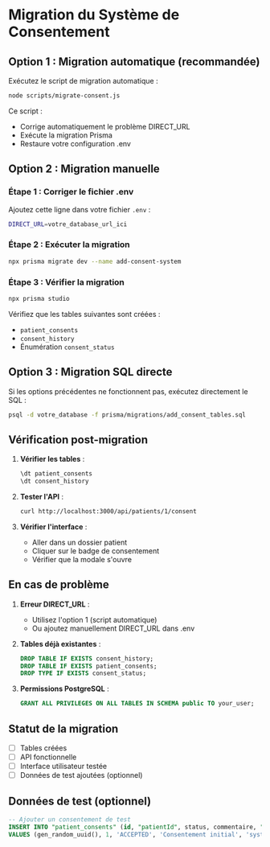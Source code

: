 # Migration du Système de Consentement

## Option 1 : Migration automatique (recommandée)

Exécutez le script de migration automatique :

```bash
node scripts/migrate-consent.js
```

Ce script :
- Corrige automatiquement le problème DIRECT_URL
- Exécute la migration Prisma
- Restaure votre configuration .env

## Option 2 : Migration manuelle

### Étape 1 : Corriger le fichier .env

Ajoutez cette ligne dans votre fichier `.env` :

```bash
DIRECT_URL=votre_database_url_ici
```

### Étape 2 : Exécuter la migration

```bash
npx prisma migrate dev --name add-consent-system
```

### Étape 3 : Vérifier la migration

```bash
npx prisma studio
```

Vérifiez que les tables suivantes sont créées :
- `patient_consents`
- `consent_history`
- Énumération `consent_status`

## Option 3 : Migration SQL directe

Si les options précédentes ne fonctionnent pas, exécutez directement le SQL :

```bash
psql -d votre_database -f prisma/migrations/add_consent_tables.sql
```

## Vérification post-migration

1. **Vérifier les tables** :
   ```sql
   \dt patient_consents
   \dt consent_history
   ```

2. **Tester l'API** :
   ```bash
   curl http://localhost:3000/api/patients/1/consent
   ```

3. **Vérifier l'interface** :
   - Aller dans un dossier patient
   - Cliquer sur le badge de consentement
   - Vérifier que la modale s'ouvre

## En cas de problème

1. **Erreur DIRECT_URL** :
   - Utilisez l'option 1 (script automatique)
   - Ou ajoutez manuellement DIRECT_URL dans .env

2. **Tables déjà existantes** :
   ```sql
   DROP TABLE IF EXISTS consent_history;
   DROP TABLE IF EXISTS patient_consents;
   DROP TYPE IF EXISTS consent_status;
   ```

3. **Permissions PostgreSQL** :
   ```sql
   GRANT ALL PRIVILEGES ON ALL TABLES IN SCHEMA public TO your_user;
   ```

## Statut de la migration

- [ ] Tables créées
- [ ] API fonctionnelle
- [ ] Interface utilisateur testée
- [ ] Données de test ajoutées (optionnel)

## Données de test (optionnel)

```sql
-- Ajouter un consentement de test
INSERT INTO "patient_consents" (id, "patientId", status, commentaire, "createdBy", "modifiedBy") 
VALUES (gen_random_uuid(), 1, 'ACCEPTED', 'Consentement initial', 'system', 'system');
```